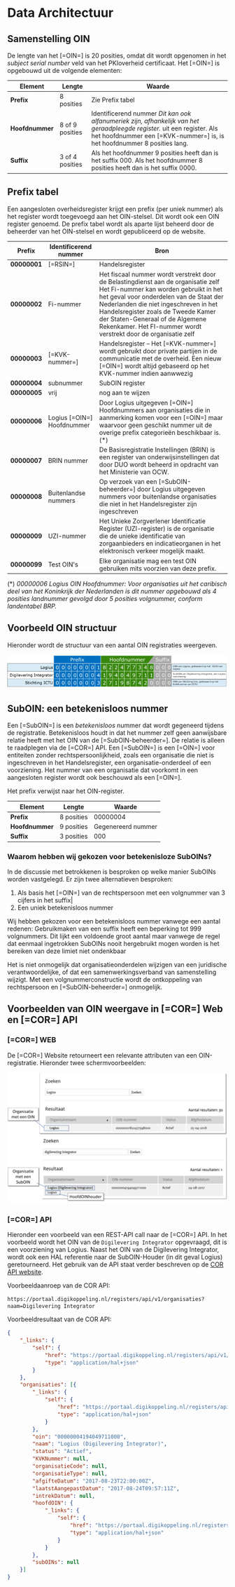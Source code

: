 # Data Architectuur

## Samenstelling OIN

De lengte van het [=OIN=] is 20 posities, omdat dit wordt opgenomen in het *subject serial number* veld van het PKIoverheid certificaat. Het [=OIN=] is opgebouwd uit de volgende elementen:



| **Element** | **Lengte**| **Waarde**|
|---|---|---|
| **Prefix**| 8 posities| Zie Prefix tabel|
| **Hoofdnummer** | 8 of 9 posities | Identificerend nummer *Dit kan ook alfanumeriek zijn, afhankelijk van het geraadpleegde register.* uit een register. Als het hoofdnummer een [=KVK-nummer=] is, is het hoofdnummer 8 posities lang. |
| **Suffix**| 3 of 4 posities | Als het hoofdnummer 9 posities heeft dan is het suffix 000. Als het hoofdnummer 8 posities heeft dan is het suffix 0000.|



## Prefix tabel

Een aangesloten overheidsregister krijgt een prefix (per uniek nummer) als het register wordt toegevoegd aan het OIN-stelsel. Dit wordt ook een OIN register genoemd. De prefix tabel wordt als aparte lijst beheerd door de beheerder van het OIN-stelsel en wordt gepubliceerd op de website.



| **Prefix** | **Identificerend nummer** | **Bron**|
|------------|-----------------------------------------|---|
| **00000001** | [=RSIN=]| Handelsregister |
| **00000002** | Fi-nummer | Het fiscaal nummer wordt verstrekt door de Belastingdienst aan de organisatie zelf Het Fi-nummer kan worden gebruikt in het het geval voor onderdelen van de Staat der Nederlanden die niet ingeschreven in het Handelsregister zoals de Tweede Kamer der Staten-Generaal of de Algemene Rekenkamer. Het FI-nummer wordt verstrekt door de organisatie zelf |
| **00000003** | [=KVK-nummer=]| Handelsregister – Het [=KVK-nummer=] wordt gebruikt door private partijen in de communicatie met de overheid. Een nieuw [=OIN=] wordt altijd gebaseerd op het KVK-nummer indien aanwwezig |
| **00000004** | subnummer | SubOIN register |
| **00000005** | vrij | nog aan te wijzen |
| **00000006** | Logius [=OIN=] Hoofdnummer | Door Logius uitgegeven [=OIN=] Hoofdnummers aan organisaties die in aanmerking komen voor een [=OIN=] maar waarvoor geen geschikt nummer uit de overige prefix categorieën beschikbaar is. (*) |
| **00000007** | BRIN nummer | De Basisregistratie Instellingen (BRIN) is een register van onderwijsinstellingen dat door DUO wordt beheerd in opdracht van het Ministerie van OCW.|
| **00000008** | Buitenlandse nummers| Op verzoek van een [=SubOIN-beheerder=] door Logius uitgegeven nummers voor buitenlandse organisaties die niet in het Handelsregister zijn ingeschreven|
| **00000009** | UZI-nummer| Het Unieke Zorgverlener Identificatie Register (UZI-register) is de organisatie die de unieke identificatie van zorgaanbieders en indicatieorganen in het elektronisch verkeer mogelijk maakt.|
| **00000099** | Test OIN's| Elke organisatie mag een test OIN gebruiken mits voorzien van deze prefix.|

 (*) *00000006 Logius OIN Hoofdnummer: Voor organisaties uit het caribisch deel van het Koninkrijk der Nederlanden is dit nummer opgebouwd als 4 posities landnummer gevolgd door 5 posities volgnummer, conform landentabel BRP.*


## Voorbeeld OIN structuur

Hieronder wordt de structuur van een aantal OIN registraties weergeven.

![Schematische weergave OIN structuur](media/OIN-structuur.png "Schematische weergave OIN structuur")

## SubOIN: een betekenisloos nummer

Een [=SubOIN=] is een *betekenisloos* nummer dat wordt gegeneerd tijdens de registratie. Betekenisloos houdt in dat het nummer zelf geen aanwijsbare relatie heeft met het OIN van de [=SubOIN-beheerder=]. De relatie is alleen te raadplegen via de [=COR=] API. Een [=SubOIN=] is een [=OIN=] voor entiteiten zonder rechtspersoonlijkheid, zoals een organisatie die niet is ingeschreven in het Handelsregister, een organisatie-onderdeel of een voorziening. Het nummer van een organisatie dat voorkomt in een aangesloten register wordt ook beschouwd als een [=OIN=].

Het prefix verwijst naar het OIN-register.

| **Element** | **Lengte** | **Waarde** |
|-----------------|------------|--------------------|
| **Prefix**| 8 posities | 00000004 |
| **Hoofdnummer** | 9 posities | Gegenereerd nummer |
| **Suffix**| 3 posities | 000|


<div class="note">

### Waarom hebben wij gekozen voor betekenisloze SubOINs?

In de discussie met betrokkenen is besproken op welke manier SubOINs worden vastgelegd. Er zijn twee alternatieven besproken:

1. Als basis het [=OIN=] van de rechtspersoon met een volgnummer van 3 cijfers in het suffix|
2. Een uniek betekenisloos nummer

 Wij hebben gekozen voor een betekenisloos nummer vanwege een aantal redenen:
 Gebruikmaken van een suffix heeft een beperking tot 999 volgnummers. Dit lijkt een voldoende groot aantal maar vanwege de regel dat eenmaal ingetrokken SubOINs nooit hergebruikt mogen worden is het bereiken van deze limiet niet ondenkbaar

 Het is niet onmogelijk dat organisatieonderdelen wijzigen van een juridische verantwoordelijke, of dat een samenwerkingsverband van samenstelling wijzigt. Met een volgnummerconstructie wordt de ontkoppeling van rechtspersoon en [=SubOIN-beheerder=] onmogelijk.

</div>

## Voorbeelden van OIN weergave in [=COR=] Web en [=COR=] API

### [=COR=] WEB

De [=COR=] Website retourneert een relevante attributen van een OIN-registratie. Hieronder twee schermvoorbeelden:

![Resultaat van het zoeken in de [=COR=] naar een organisatie met een OIN](media/CORWEB-OIN.png "Resultaat van het zoeken in de [=COR=] naar een organisatie met een OIN")
![Resultaat van het zoeken in de [=COR=] naar een voorziening](media/CORWEB-SUBOIN.png "Resultaat van het zoeken in de [=COR=] naar een voorziening" )

### [=COR=] API

Hieronder een voorbeeld van een REST-API call naar de [=COR=] API. In het voorbeeld wordt het OIN van de `Digilevering Integrator` opgevraagd, dit is een voorziening van Logius. Naast het OIN van de Digilevering Integrator, wordt ook een HAL referentie naar de SubOIN-Houder (in dit geval Logius) geretourneerd. Het gebruik van de API staat verder beschreven op de [COR API website](https://portaal.digikoppeling.nl/registers/corApi/index).

<aside class="example">
Voorbeeldaanroep van de COR API:

```
https://portaal.digikoppeling.nl/registers/api/v1/organisaties?naam=Digilevering Integrator
```
</aside>
 
<aside class="example">
Voorbeeldresultaat van de COR API:

```JSON
{
    "_links": {
        "self": {
            "href": "https://portaal.digikoppeling.nl/registers/api/v1/organisaties?naam=Digilevering Integrator",
            "type": "application/hal+json"
        }
    },
    "organisaties": [{
        "_links": {
            "self": {
                "href": "https://portaal.digikoppeling.nl/registers/api/v1/organisaties/00000004194049711000",
                "type": "application/hal+json"
            }
        },
        "oin": "00000004194049711000",
        "naam": "Logius (Digilevering Integrator)",
        "status": "Actief",
        "KVKNummer": null,
        "organisatieCode": null,
        "organisatieType": null,
        "afgifteDatum": "2017-08-23T22:00:00Z",
        "laatstAangepastDatum": "2017-08-24T09:57:11Z",
        "intrekDatum": null,
        "hoofdOIN": {
            "_links": {
                "self": {
                    "href": "https://portaal.digikoppeling.nl/registers/api/v1/organisaties/00000001822477348000",
                    "type": "application/hal+json"
                }
            }
        },
        "subOINs": null
    }]
}
```
</aside>
